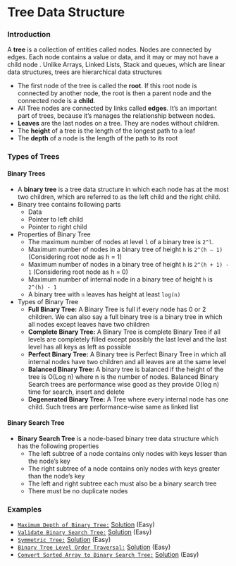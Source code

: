 # Tree Data Structure

### Introduction
A __tree__ is a collection of entities called nodes. 
Nodes are connected by edges. Each node contains a value or data, and it may or may not have a child node .
Unlike Arrays, Linked Lists, Stack and queues, which are linear data structures, trees are hierarchical data structures
- The first node of the tree is called the __root__. If this root node is connected by another node, the root is then a parent node and the connected node is a __child__.
- All Tree nodes are connected by links called __edges__. It’s an important part of trees, because it’s manages the relationship between nodes.
- __Leaves__ are the last nodes on a tree. They are nodes without children. 
- The __height__ of a tree is the length of the longest path to a leaf
- The __depth__ of a node is the length of the path to its root

### Types of Trees

#### Binary Trees
- A __binary tree__ is a tree data structure in which each node has at the most two children, which are referred to as the left child and the right child.
- Binary tree contains following parts
    - Data
    - Pointer to left child
    - Pointer to right child
- Properties of Binary Tree
    - The maximum number of nodes at level `l` of a binary tree is `2^l`.
    - Maximum number of nodes in a binary tree of height `h` is `2^(h – 1)` (Considering root node as h = 1)
    - Maximum number of nodes in a binary tree of height `h` is `2^(h + 1) - 1` (Considering root node as h = 0)
    - Maximum number of internal node in a binary tree of height `h` is `2^(h) - 1`
    - A binary tree with `n` leaves has height at least `log(n)`
- Types of Binary Tree
    - __Full Binary Tree:__ A Binary Tree is full if every node has 0 or 2 children. We can also say a full binary tree is a binary tree in which all nodes except leaves have two children
    - __Complete Binary Tree:__ A Binary Tree is complete Binary Tree if all levels are completely filled except possibly the last level and the last level has all keys as left as possible
    - __Perfect Binary Tree:__ A Binary tree is Perfect Binary Tree in which all internal nodes have two children and all leaves are at the same level
    - __Balanced Binary Tree:__ A binary tree is balanced if the height of the tree is O(Log n) where n is the number of nodes. Balanced Binary Search trees are performance wise good as they provide O(log n) time for search, insert and delete
    - __Degenerated Binary Tree:__ A Tree where every internal node has one child. Such trees are performance-wise same as linked list
    
#### Binary Search Tree
- __Binary Search Tree__ is a node-based binary tree data structure which has the following properties
    - The left subtree of a node contains only nodes with keys lesser than the node’s key
    - The right subtree of a node contains only nodes with keys greater than the node’s key
    - The left and right subtree each must also be a binary search tree
    - There must be no duplicate nodes
    
### Examples
- [`Maximum Depth of Binary Tree:`](https://leetcode.com/problems/maximum-depth-of-binary-tree/) [Solution](./src/practice/examples/MaxDepthOfBinaryTree.java) (Easy)
- [`Validate Binary Search Tree:`](https://leetcode.com/problems/validate-binary-search-tree/) [Solution](./src/practice/examples/ValidBST.java) (Easy)
- [`Symmetric Tree:`](https://leetcode.com/problems/symmetric-tree/) [Solution](./src/practice/examples/SymmetricTree.java) (Easy)
- [`Binary Tree Level Order Traversal:`](https://leetcode.com/problems/binary-tree-level-order-traversal/) [Solution](./src/practice/examples/BTLevelOrderTraversal.java) (Easy)
- [`Convert Sorted Array to Binary Search Tree:`](https://leetcode.com/problems/convert-sorted-array-to-binary-search-tree/) [Solution](./src/practice/examples/HeightBalancedBST.java) (Easy)
